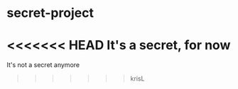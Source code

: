 # secret-project
<<<<<<< HEAD
It's a secret, for now
=======
It's not a secret anymore
>>>>>>> krisL
